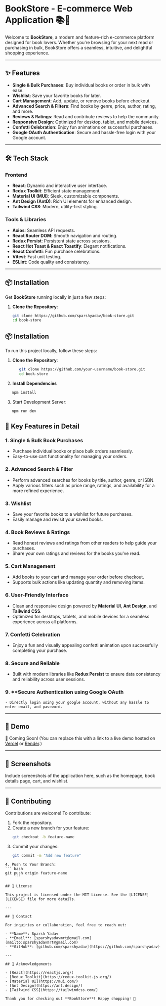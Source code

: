 # BookStore - E-commerce Web Application 📚🛒

Welcome to **BookStore**, a modern and feature-rich e-commerce platform designed for book lovers. Whether you're browsing for your next read or purchasing in bulk, BookStore offers a seamless, intuitive, and delightful shopping experience.

---

## ✨ Features

- **Single & Bulk Purchases**: Buy individual books or order in bulk with ease.
- **Wishlist**: Save your favorite books for later.
- **Cart Management**: Add, update, or remove books before checkout.
- **Advanced Search & Filters**: Find books by genre, price, author, rating, and more.
- **Reviews & Ratings**: Read and contribute reviews to help the community.
- **Responsive Design**: Optimized for desktop, tablet, and mobile devices.
- **Confetti Celebration**: Enjoy fun animations on successful purchases.
- **Google OAuth Authentication**: Secure and hassle-free login with your Google account.

---

## 🛠️ Tech Stack

### Frontend
- **React**: Dynamic and interactive user interface.
- **Redux Toolkit**: Efficient state management.
- **Material UI (MUI)**: Sleek, customizable components.
- **Ant Design (AntD)**: Rich UI elements for enhanced design.
- **Tailwind CSS**: Modern, utility-first styling.

### Tools & Libraries
- **Axios**: Seamless API requests.
- **React Router DOM**: Smooth navigation and routing.
- **Redux Persist**: Persistent state across sessions.
- **React Hot Toast & React Toastify**: Elegant notifications.
- **React Confetti**: Fun purchase celebrations.
- **Vitest**: Fast unit testing.
- **ESLint**: Code quality and consistency.

---

## 📦 Installation

Get **BookStore** running locally in just a few steps:

1. **Clone the Repository**:
   ```bash
   git clone https://github.com/sparshyadav/book-store.git
   cd book-store

## 📦 Installation

To run this project locally, follow these steps:

1. **Clone the Repository**:
   ```bash
      git clone https://github.com/your-username/book-store.git
      cd book-store
   ```
2. **Install Dependencies**
```bash
   npm install
```
3. Start Development Server:
```bash
   npm run dev
```



## 🔑 Key Features in Detail

### 1. **Single & Bulk Book Purchases**
   - Purchase individual books or place bulk orders seamlessly.
   - Easy-to-use cart functionality for managing your orders.

### 2. **Advanced Search & Filter**
   - Perform advanced searches for books by title, author, genre, or ISBN.
   - Apply various filters such as price range, ratings, and availability for a more refined experience.

### 3. **Wishlist**
   - Save your favorite books to a wishlist for future purchases.
   - Easily manage and revisit your saved books.

### 4. **Book Reviews & Ratings**
   - Read honest reviews and ratings from other readers to help guide your purchases.
   - Share your own ratings and reviews for the books you've read.

### 5. **Cart Management**
   - Add books to your cart and manage your order before checkout.
   - Supports bulk actions like updating quantity and removing items.

### 6. **User-Friendly Interface**
   - Clean and responsive design powered by **Material UI**, **Ant Design**, and **Tailwind CSS**.
   - Optimized for desktops, tablets, and mobile devices for a seamless experience across all platforms.

### 7. **Confetti Celebration**
   - Enjoy a fun and visually appealing confetti animation upon successfully completing your purchase.

### 8. **Secure and Reliable**
   - Built with modern libraries like **Redux Persist** to ensure data consistency and reliability across user sessions.

### 9. **Secure Authentication using Google OAuth
    - Directly login using your google account, without any hassle to enter email, and password.

---

## 🌟 Demo

🚧 Coming Soon! (You can replace this with a link to a live demo hosted on [Vercel](https://vercel.com/) or [Render](https://render.com/).)

---

## 📸 Screenshots

Include screenshots of the application here, such as the homepage, book details page, cart, and wishlist.  

---

## 🤝 Contributing

Contributions are welcome! To contribute:

1. Fork the repository.
2. Create a new branch for your feature:
   ```bash
   git checkout -b feature-name
   ```
3. Commit your changes:
   ```bash
   git commit -m "Add new feature"
```
4. Push to Your Branch:
``` bash
git push origin feature-name
    ```

## 📝 License

This project is licensed under the MIT License. See the [LICENSE](LICENSE) file for more details.

---

## 💌 Contact

For inquiries or collaboration, feel free to reach out:

- **Name**: Sparsh Yadav  
- **Email**: [sparshyadavmrt@gmail.com](mailto:sparshyadavmrt@gmail.com)  
- **GitHub**: [github.com/sparshyadav](https://github.com/sparshyadav)

---

## 🌟 Acknowledgements

- [React](https://reactjs.org/)
- [Redux Toolkit](https://redux-toolkit.js.org/)
- [Material UI](https://mui.com/)
- [Ant Design](https://ant.design/)
- [Tailwind CSS](https://tailwindcss.com/)

Thank you for checking out **BookStore**! Happy shopping! 🎉

